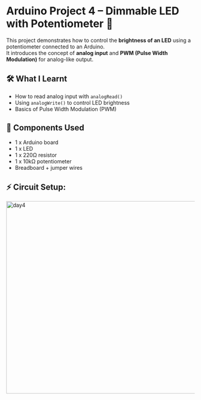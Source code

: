 # Arduino Project 4 – Dimmable LED with Potentiometer 🔆

This project demonstrates how to control the **brightness of an LED** using a potentiometer connected to an Arduino.  
It introduces the concept of **analog input** and **PWM (Pulse Width Modulation)** for analog-like output.

## 🛠️ What I Learnt
- How to read analog input with `analogRead()`  
- Using `analogWrite()` to control LED brightness  
- Basics of Pulse Width Modulation (PWM)  

## 🔌 Components Used
- 1 x Arduino board
- 1 x LED  
- 1 x 220Ω resistor  
- 1 x 10kΩ potentiometer  
- Breadboard + jumper wires

## ⚡ Circuit Setup:
<img width="1422" height="515" alt="day4" src="https://github.com/user-attachments/assets/348c3cc4-0097-47b4-b0ae-62124e4ba0e9" />



  
